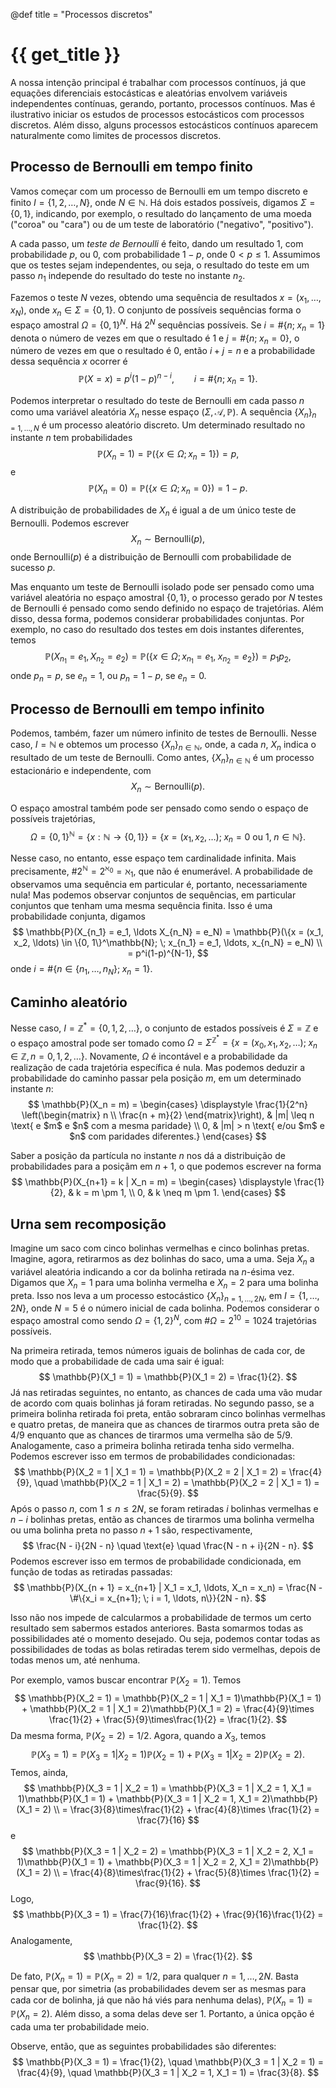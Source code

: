 @def title = "Processos discretos"

# {{ get_title }}

A nossa intenção principal é trabalhar com processos contínuos, já que equações diferenciais estocásticas e aleatórias envolvem variáveis independentes contínuas, gerando, portanto, processos contínuos. Mas é ilustrativo iniciar os estudos de processos estocásticos com processos discretos. Além disso, alguns processos estocásticos contínuos aparecem naturalmente como limites de processos discretos.

## Processo de Bernoulli em tempo finito

Vamos começar com um processo de Bernoulli em um tempo discreto e finito $I = \{1, 2, \ldots, N\}$, onde $N \in \mathbb{N}$. Há dois estados possíveis, digamos $\Sigma = \{0, 1\}$, indicando, por exemplo, o resultado do lançamento de uma moeda ("coroa" ou "cara") ou de um teste de laboratório ("negativo", "positivo").

A cada passo, um *teste de Bernoulli* é feito, dando um resultado $1$, com probabilidade $p$, ou $0$, com probabilidade $1 - p$, onde $0 < p \leq 1$. Assumimos que os testes sejam independentes, ou seja, o resultado do teste em um passo $n_1$ independe do resultado do teste no instante $n_2$.

Fazemos o teste $N$ vezes, obtendo uma sequência de resultados $x = (x_1, \ldots, x_N)$, onde $x_n \in \Sigma = \{0, 1\}$. O conjunto de possíveis sequências forma o espaço amostral $\Omega = \{0, 1\}^N$. Há $2^N$ sequências possíveis. Se $i = \#\{n; \; x_n = 1\}$ denota o número de vezes em que o resultado é $1$ e $j = \#\{n; \; x_n = 0\}$, o número de vezes em que o resultado é $0$, então $i + j = n$ e a probabilidade dessa sequência $x$ ocorrer é
$$
\mathbb{P}(X = x) = p^i(1-p)^{n-i}, \qquad i = \#\{n; \; x_n = 1\}.
$$

Podemos interpretar o resultado do teste de Bernoulli em cada passo $n$ como uma variável aleatória $X_n$ nesse espaço $(\Sigma, \mathcal{A}, \mathbb{P})$. A sequência $\{X_n\}_{n = 1, \ldots, N}$ é um processo aleatório discreto. Um determinado resultado no instante $n$ tem probabilidades
$$
\mathbb{P}(X_n = 1) = \mathbb{P}(\{x \in \Omega; x_n = 1\}) = p,
$$
e
$$
\mathbb{P}(X_n = 0) = \mathbb{P}(\{x \in \Omega; x_n = 0\}) = 1 - p.
$$

A distribuição de probabilidades de $X_n$ é igual a de um único teste de Bernoulli. Podemos escrever
$$
X_n \sim \mathrm{Bernoulli}(p),
$$
onde $\mathrm{Bernoulli}(p)$ é a distribuição de Bernoulli com probabilidade de sucesso $p$.

Mas enquanto um teste de Bernoulli isolado pode ser pensado como uma variável aleatória no espaço amostral $\{0, 1\}$, o processo gerado por $N$ testes de Bernoulli é pensado como sendo definido no espaço de trajetórias. Além disso, dessa forma, podemos considerar probabilidades conjuntas. Por exemplo, no caso do resultado dos testes em dois instantes diferentes, temos
$$
\mathbb{P}(X_{n_1} = e_1, X_{n_2} = e_2) = \mathbb{P}(\{x \in \Omega; x_{n_1} = e_1, \;x_{n_2} = e_2\}) = p_1p_2,
$$
onde $p_n = p$, se $e_n = 1$, ou $p_n = 1 - p$, se $e_n = 0$.

## Processo de Bernoulli em tempo infinito

Podemos, também, fazer um número infinito de testes de Bernoulli. Nesse caso, $I = \mathbb{N}$ e obtemos um processo $\{X_n\}_{n\in \mathbb{N}}$, onde, a cada $n$, $X_n$ indica o resultado de um teste de Bernoulli. Como antes, $\{X_n\}_{n\in \mathbb{N}}$ é um processo estacionário e independente, com
$$
X_n \sim \mathrm{Bernoulli}(p).
$$

O espaço amostral também pode ser pensado como sendo o espaço de possíveis trajetórias,
$$
\Omega = \{0, 1\}^\mathbb{N} = \{x:\mathbb{N} \rightarrow \{0, 1\}\} = \{x = (x_1, x_2, \ldots); \; x_n = 0 \textrm{ ou } 1, \; n\in \mathbb{N}\}.
$$

Nesse caso, no entanto, esse espaço tem cardinalidade infinita. Mais precisamente, $\#2^\mathbb{N} = 2^{\aleph_0} = \aleph_1$, que não é enumerável. A probabilidade de observamos uma sequência em particular é, portanto, necessariamente nula! Mas podemos observar conjuntos de sequências, em particular conjuntos que tenham uma mesma sequência finita. Isso é uma probabilidade conjunta, digamos
$$
\mathbb{P}(X_{n_1} = e_1, \ldots X_{n_N} = e_N) = \mathbb{P}(\{x = (x_1, x_2, \ldots) \in \{0, 1\}^\mathbb{N}; \; x_{n_1} = e_1, \ldots, x_{n_N} = e_N) \\ = p^i(1-p)^{N-1},
$$
onde $i = \#\{n \in \{n_1, \ldots, n_N\}; \; x_n = 1\}$.

## Caminho aleatório

Nesse caso, $I = \mathbb{Z}^* = \{0, 1, 2, \ldots\}$, o conjunto de estados possíveis é $\Sigma = \mathbb{Z}$ e o espaço amostral pode ser tomado como $\Omega = \Sigma^{\mathbb{Z}^*} = \{x = (x_0, x_1, x_2, \ldots); \; x_n \in \mathbb{Z}, n = 0, 1, 2, \ldots\}$. Novamente, $\Omega$ é incontável e a probabilidade da realização de cada trajetória específica é nula. Mas podemos deduzir a probabilidade do caminho passar pela posição $m$, em um determinado instante $n$:
$$
\mathbb{P}(X_n = m) = \begin{cases}
  \displaystyle \frac{1}{2^n} \left(\begin{matrix} n \\ \frac{n + m}{2} \end{matrix}\right), & |m| \leq n \text{ e $m$ e $n$ com a mesma paridade} \\
  0, & |m| > n \text{ e/ou $m$ e $n$ com paridades diferentes.}
\end{cases}
$$

Saber a posição da partícula no instante $n$ nos dá a distribuição de probabilidades para a posiçãm em $n+1$, o que podemos escrever na forma
$$
\mathbb{P}(X_{n+1} = k | X_n = m) = \begin{cases} \displaystyle \frac{1}{2}, & k = m \pm 1, \\ 0, & k \neq m \pm 1. \end{cases}
$$

## Urna sem recomposição

Imagine um saco com cinco bolinhas vermelhas e cinco bolinhas pretas. Imagine, agora, retirarmos as dez bolinhas do saco, uma a uma. Seja $X_n$ a variável aleatória indicando a cor da bolinha retirada na $n$-ésima vez. Digamos que $X_n = 1$ para uma bolinha vermelha e $X_n = 2$ para uma bolinha preta. Isso nos leva a um processo estocástico $\{X_n\}_{n=1, \ldots, 2N}$, em $I=\{1, \ldots, 2N\}$, onde $N = 5$ é o número inicial de cada bolinha. Podemos considerar o espaço amostral como sendo $\Omega = \{1, 2\}^N$, com $\#\Omega = 2^{10} = 1024$ trajetórias possíveis.

Na primeira retirada, temos números iguais de bolinhas de cada cor, de modo que a probabilidade de cada uma sair é igual:
$$
\mathbb{P}(X_1 = 1) = \mathbb{P}(X_1 = 2) = \frac{1}{2}.
$$
Já nas retiradas seguintes, no entanto, as chances de cada uma vão mudar de acordo com quais bolinhas já foram retiradas. No segundo passo, se a primeira bolinha retirada foi preta, então sobraram cinco bolinhas vermelhas e quatro pretas, de maneira que as chances de tirarmos outra preta são de 4/9 enquanto que as chances de tirarmos uma vermelha são de 5/9. Analogamente, caso a primeira bolinha retirada tenha sido vermelha. Podemos escrever isso em termos de probabilidades condicionadas:
$$
\mathbb{P}(X_2 = 1 | X_1 = 1) = \mathbb{P}(X_2 = 2 | X_1 = 2) = \frac{4}{9}, \quad \mathbb{P}(X_2 = 1 | X_1 = 2) = \mathbb{P}(X_2 = 2 | X_1 = 1) = \frac{5}{9}.
$$
Após o passo $n$, com $1 \leq n \leq 2N$, se foram retiradas $i$ bolinhas vermelhas e $n - i$ bolinhas pretas, então as chances de tirarmos uma bolinha vermelha ou uma bolinha preta no passo $n+1$ são, respectivamente,
$$
\frac{N - i}{2N - n} \quad \text{e} \quad \frac{N - n + i}{2N - n}. 
$$
Podemos escrever isso em termos de probabilidade condicionada, em função de todas as retiradas passadas:
$$
\mathbb{P}(X_{n + 1} = x_{n+1} | X_1 = x_1, \ldots, X_n = x_n) = \frac{N - \#\{x_i = x_{n+1}; \; i = 1, \ldots, n\}}{2N - n}.
$$

Isso não nos impede de calcularmos a probabilidade de termos um certo resultado sem sabermos estados anteriores. Basta somarmos todas as possibilidades até o momento desejado. Ou seja, podemos contar todas as possibilidades de todas as bolas retiradas terem sido vermelhas, depois de todas menos um, até nenhuma.

Por exemplo, vamos buscar encontrar $\mathbb{P}(X_2 = 1)$. Temos
$$
\mathbb{P}(X_2 = 1) = \mathbb{P}(X_2 = 1 | X_1 = 1)\mathbb{P}(X_1 = 1) + \mathbb{P}(X_2 = 1 | X_1 = 2)\mathbb{P}(X_1 = 2) = \frac{4}{9}\times \frac{1}{2} + \frac{5}{9}\times\frac{1}{2} = \frac{1}{2}.
$$
Da mesma forma, $\mathbb{P}(X_2 = 2) = 1/2$. Agora, quando a $X_3$, temos
$$
\mathbb{P}(X_3 = 1) = \mathbb{P}(X_3 = 1 | X_2 = 1)\mathbb{P}(X_2 = 1) + \mathbb{P}(X_3 = 1 | X_2 = 2)\mathbb{P}(X_2 = 2).
$$
Temos, ainda,
$$
\mathbb{P}(X_3 = 1 | X_2 = 1) = \mathbb{P}(X_3 = 1 | X_2 = 1, X_1 = 1)\mathbb{P}(X_1 = 1) + \mathbb{P}(X_3 = 1 | X_2 = 1, X_1 = 2)\mathbb{P}(X_1 = 2) \\
= \frac{3}{8}\times\frac{1}{2} + \frac{4}{8}\times \frac{1}{2} = \frac{7}{16}
$$
e
$$
\mathbb{P}(X_3 = 1 | X_2 = 2) = \mathbb{P}(X_3 = 1 | X_2 = 2, X_1 = 1)\mathbb{P}(X_1 = 1) + \mathbb{P}(X_3 = 1 | X_2 = 2, X_1 = 2)\mathbb{P}(X_1 = 2) \\
= \frac{4}{8}\times\frac{1}{2} + \frac{5}{8}\times \frac{1}{2} = \frac{9}{16}.
$$
Logo,
$$
\mathbb{P}(X_3 = 1) = \frac{7}{16}\frac{1}{2} + \frac{9}{16}\frac{1}{2} = \frac{1}{2}.
$$
Analogamente,
$$
\mathbb{P}(X_3 = 2) = \frac{1}{2}.
$$

De fato, $\mathbb{P}(X_n = 1) = \mathbb{P}(X_n = 2) = 1/2$, para qualquer $n = 1, \ldots, 2N$. Basta pensar que, por simetria (as probabilidades devem ser as mesmas para cada cor de bolinha, já que não há viés para nenhuma delas), $\mathbb{P}(X_n = 1) = \mathbb{P}(X_n = 2)$. Além disso, a soma delas deve ser $1$. Portanto, a única opção é cada uma ter probabilidade meio.

Observe, então, que as seguintes probabilidades são diferentes:
$$
\mathbb{P}(X_3 = 1) = \frac{1}{2}, \quad \mathbb{P}(X_3 = 1 | X_2 = 1) = \frac{4}{9}, \quad \mathbb{P}(X_3 = 1 | X_2 = 1, X_1 = 1) = \frac{3}{8}.
$$

